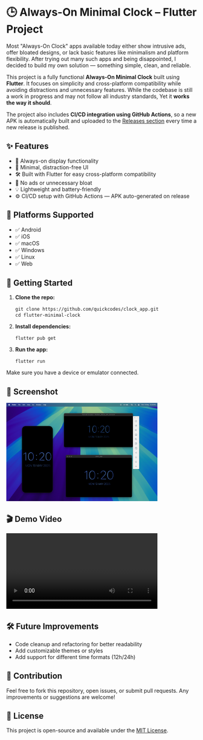 <!DOCTYPE html>
<html lang="en">

<body>

  <h1>🕒 Always-On Minimal Clock – Flutter Project</h1>

  <p>
    Most "Always-On Clock" apps available today either show intrusive ads, offer bloated designs, or lack basic features like minimalism and platform flexibility. 
    After trying out many such apps and being disappointed, I decided to build my own solution — something simple, clean, and reliable.
  </p>

  <p>
    This project is a fully functional <strong>Always-On Minimal Clock</strong> built using <strong>Flutter</strong>. 
    It focuses on simplicity and cross-platform compatibility while avoiding distractions and unnecessary features. 
    While the codebase is still a work in progress and may not follow all industry standards, Yet it <strong>works the way it should</strong>.
  </p>

  <p>
    The project also includes <strong>CI/CD integration using GitHub Actions</strong>, so a new APK is automatically built and uploaded to the 
    <a href="https://github.com/quickcodes/clock_app/releases/">Releases section</a> every time a new release is published.
  </p>

  <h2>✨ Features</h2>
  <ul>
    <li>🧭 Always-on display functionality</li>
    <li>🧼 Minimal, distraction-free UI</li>
    <li>🛠️ Built with Flutter for easy cross-platform compatibility</li>
    <li>🚫 No ads or unnecessary bloat</li>
    <li>💡 Lightweight and battery-friendly</li>
    <li>⚙️ CI/CD setup with GitHub Actions — APK auto-generated on release</li>
  </ul>

  <h2>🧩 Platforms Supported</h2>
  <ul>
    <li>✅ Android</li>
    <li>✅ iOS</li>
    <li>✅ macOS</li>
    <li>✅ Windows</li>
    <li>✅ Linux</li>
    <li>✅ Web</li>
  </ul>

  <h2>🚀 Getting Started</h2>
  <ol>
    <li><strong>Clone the repo:</strong>
      <pre><code>git clone https://github.com/quickcodes/clock_app.git
cd flutter-minimal-clock</code></pre>
    </li>
    <li><strong>Install dependencies:</strong>
      <pre><code>flutter pub get</code></pre>
    </li>
    <li><strong>Run the app:</strong>
      <pre><code>flutter run</code></pre>
    </li>
  </ol>
  <p>Make sure you have a device or emulator connected.</p>

  <h2>📸 Screenshot</h2>
  <img src="preview_ss/photo.png" alt="App Screenshot" width="400">

  <h2>🎬 Demo Video</h2>
  <video width="400" controls>
    <source src="preview_ss/video.mp4" type="video/mp4">
    Your browser does not support the video tag.
  </video>

  <h2>🛠 Future Improvements</h2>
  <ul>
    <li>Code cleanup and refactoring for better readability</li>
    <li>Add customizable themes or styles</li>
    <li>Add support for different time formats (12h/24h)</li>
  </ul>

  <h2>🙌 Contribution</h2>
  <p>
    Feel free to fork this repository, open issues, or submit pull requests.
    Any improvements or suggestions are welcome!
  </p>

  <h2>📄 License</h2>
  <p>This project is open-source and available under the <a href="LICENSE">MIT License</a>.</p>

</body>
</html>
